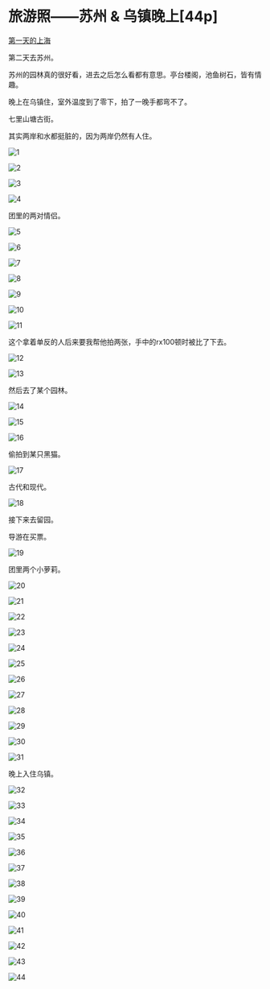 旅游照——苏州 & 乌镇晚上[44p]
====================
[第一天的上海](http://blog.e10t.net/tour-photo-shanghai/)

第二天去苏州。

苏州的园林真的很好看，进去之后怎么看都有意思。亭台楼阁，池鱼树石，皆有情趣。

晚上在乌镇住，室外温度到了零下，拍了一晚手都弯不了。

七里山塘古街。

其实两岸和水都挺脏的，因为两岸仍然有人住。

![1](https://i.imgur.com/pi26QrH.jpg)

![2](https://i.imgur.com/q4I6v4P.jpg)

![3](https://i.imgur.com/YpLWPhA.jpg)

![4](https://i.imgur.com/BN5sk9Z.jpg)

团里的两对情侣。

![5](https://i.imgur.com/Ua32x67.jpg)

![6](https://i.imgur.com/B9wcQP4.jpg)

![7](https://i.imgur.com/QvzErQJ.jpg)

![8](https://i.imgur.com/WRwKHFH.jpg)

![9](https://i.imgur.com/kjgzB8Q.jpg)

![10](https://i.imgur.com/hmQbcvN.jpg)

![11](https://i.imgur.com/YGDXSUJ.jpg)

这个拿着单反的人后来要我帮他拍两张，手中的rx100顿时被比了下去。

![12](https://i.imgur.com/n2tZcng.jpg)

![13](https://i.imgur.com/eiqAQ0n.jpg)

然后去了某个园林。

![14](https://i.imgur.com/4Zh4yZS.jpg)

![15](https://i.imgur.com/BNozgIo.jpg)

![16](https://i.imgur.com/uqLVvas.jpg)

偷拍到某只黑猫。

![17](https://i.imgur.com/lireIkF.jpg)

古代和现代。

![18](https://i.imgur.com/m6WPo3i.jpg)

接下来去留园。

导游在买票。

![19](https://i.imgur.com/VBE4ZDs.jpg)

团里两个小萝莉。

![20](https://i.imgur.com/A7pdX7l.jpg)

![21](https://i.imgur.com/p789eph.jpg)

![22](https://i.imgur.com/iYcMbhZ.jpg)

![23](https://i.imgur.com/Tz7iKoz.jpg)

![24](https://i.imgur.com/H6yCBLh.jpg)

![25](https://i.imgur.com/qwpRRbP.jpg)

![26](https://i.imgur.com/RavH7FJ.jpg)

![27](https://i.imgur.com/59puEZh.jpg)

![28](https://i.imgur.com/switymk.jpg)

![29](https://i.imgur.com/Nc3PsMX.jpg)

![30](https://i.imgur.com/SlEFWcw.jpg)

![31](https://i.imgur.com/zeqIFWU.jpg)

晚上入住乌镇。

![32](https://i.imgur.com/t6tyWwx.jpg)

![33](https://i.imgur.com/hiGpelH.jpg)

![34](https://i.imgur.com/HiK7yxN.jpg)

![35](https://i.imgur.com/BI3lvxX.jpg)

![36](https://i.imgur.com/t4X6XYI.jpg)

![37](https://i.imgur.com/sgkahUG.jpg)

![38](https://i.imgur.com/xjATkfu.jpg)

![39](https://i.imgur.com/gCEV0n0.jpg)

![40](https://i.imgur.com/mj5927J.jpg)

![41](https://i.imgur.com/INzMgMI.jpg)

![42](https://i.imgur.com/dUBJDJw.jpg)

![43](https://i.imgur.com/x925bYQ.jpg)

![44](https://i.imgur.com/aD8F3Gp.jpg)